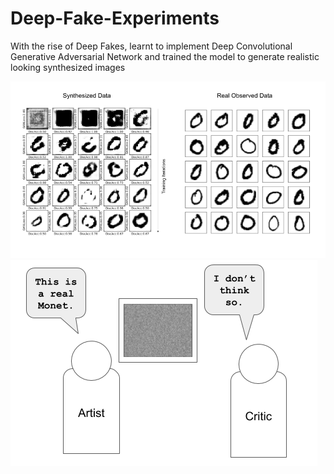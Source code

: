 # Deep-Fake-Experiments
With the rise of Deep Fakes, learnt to implement Deep Convolutional Generative Adversarial Network and trained the model to generate realistic looking synthesized images

![DCGAN](DCGAN.png) ![GAN_artist](artist_critic.png)

